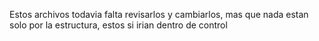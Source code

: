 Estos archivos todavia falta revisarlos y cambiarlos, mas que nada estan solo por la estructura, estos si irian dentro de control